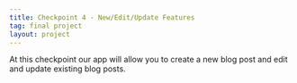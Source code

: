 ```yaml
---
title: Checkpoint 4 - New/Edit/Update Features
tag: final project
layout: project
---
```


At this checkpoint our app will allow you to create a new blog post and edit and update existing
blog posts.
